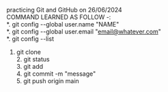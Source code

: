 practicing Git and GitHub on 26/06/2024
<br>COMMAND LEARNED AS FOLLOW -:<br>
*. git config --global user.name "NAME"<br>
*. git config --global user.email "email@whatever.com"<br>
*. git config --list<br>
1. git clone
<br>2. git status
<br>3. git add
<br>4. git commit -m "message"
<br>5. git push origin main